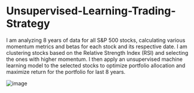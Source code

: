 # Unsupervised-Learning-Trading-Strategy

I am analyzing 8 years of data for all S&P 500 stocks, calculating various momentum metrics and betas for each stock and its respective date. I am clustering stocks based on the Relative Strength Index (RSI) and selecting the ones with higher momentum. I then apply an unsupervised machine learning model to the selected stocks to optimize portfolio allocation and maximize return for the portfolio for last 8 years.

![image](https://github.com/user-attachments/assets/63669fe6-3ce4-49f0-8622-2e8fa8561f47)
